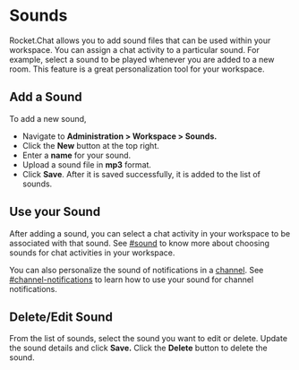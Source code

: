 # Sounds

Rocket.Chat allows you to add sound files that can be used within your workspace. You can assign a chat activity to a particular sound. For example, select a sound to be played whenever you are added to a new room. This feature is a great personalization tool for your workspace.

## Add a Sound

To add a new sound,&#x20;

* Navigate to **Administration > Workspace > Sounds.**
* Click the **New** button at the top right.
* &#x20;Enter a **name** for your sound.
* Upload a sound file in **mp3** format.
* Click **Save**. After it is saved successfully, it is added to the list of sounds.

## **Use your Sound**

After adding a sound, you can select a chat activity in your workspace to be associated with that sound. See [#sound](../user-guides/user-panel/my-account/#sound "mention") to know more about choosing sounds for chat activities in your workspace.&#x20;

You can also personalize the sound of notifications in a [channel](../user-guides/rooms/channels/). See [#channel-notifications](../user-guides/rooms/channels/edit-a-channel.md#channel-notifications "mention") to learn how to use your sound for channel notifications.

## Delete/Edit Sound

From the list of sounds, select the sound you want to edit or delete. Update the sound details and click **Save.** Click the **Delete** button to delete the sound.

